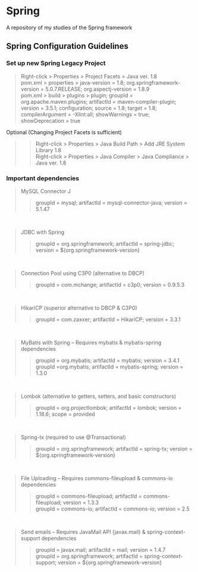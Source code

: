 # Spring
A repository of my studies of the Spring framework
<br/>

## Spring Configuration Guidelines

### Set up new Spring Legacy Project
> Right-click > Properties > Project Facets > Java ver. 1.8 <br/>
pom.xml > properties > java-version = 1.8; org.springframework-version = 5.0.7.RELEASE; org.aspectj-version = 1.8.9 <br/>
pom.xml > build > plugins > plugin; groupId = org.apache.maven.plugins; artifactId = maven-compiler-plugin; version = 3.5.1; configuration; source = 1.8; target = 1.8; compilerArgument = -Xlint:all; showWarnings = true; showDeprecation = true <br/>

Optional (Changing Project Facets is sufficient) <br/>
>> Right-click > Properties > Java Build Path > Add JRE System Library 1.8 <br/>
Right-click > Properties > Java Compiler > Java Compliance > Java ver. 1.8 <br/>

### Important dependencies
> MySQL Connector J
>> groupId = mysql; artifactId = mysql-connector-java; version = 5.1.47
<br/>

> JDBC with Spring
>> groupId = org.springframework; artifactId = spring-jdbc; version = ${org.springframework-version}
<br/>

> Connection Pool using C3P0 (alternative to DBCP)
>> groupId = com.mchange; artifactId = c3p0; version = 0.9.5.3
<br/>

> HikariCP (superior alternative to DBCP & C3P0)
>> groupId = com.zaxxer; artifactId = HikariCP; version = 3.3.1
<br/>

> MyBatis with Spring – Requires mybatis & mybatis-spring dependencies
>> groupId = org.mybatis; artifactId = mybatis; version = 3.4.1 <br/>
>> groupId =org.mybatis; artifactId = mybatis-spring; version = 1.3.0
<br/>

> Lombok (alternative to getters, setters, and basic constructors)
>> groupId = org.projectlombok; artifactId = lombok; version = 1.18.6; scope = provided
<br/>

> Spring-tx (required to use @Transactional)
>> groupId = org.springframework; artifactId = spring-tx; version = ${org.springframework-version}
<br/>

> File Uploading – Requires commons-fileupload & commons-io dependencies
>> groupId = commons-fileupload; artifactId = commons-fileupload; version = 1.3.3 <br/>
>> groupId = commons-io; artifactId = commons-io; version = 2.5
<br/>

> Send emails – Requires JavaMail API (javax.mail) & spring-context-support dependencies
>> groupId = javax.mail; artifactId = mail; version = 1.4.7 <br/>
>> groupId = org.springframework; artifactId = spring-context-support; version = ${org.springframework-version}
